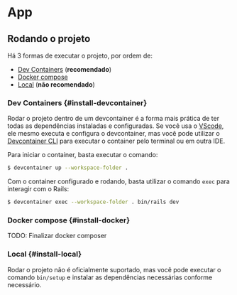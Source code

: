 # App

## Rodando o projeto

Há 3 formas de executar o projeto, por ordem de:
- [Dev Containers](#install-devcontainer) (**recomendado**)
- [Docker compose](#install-docker)
- [Local](#install-local) (**não recomendado**)

### Dev Containers {#install-devcontainer}

Rodar o projeto dentro de um devcontainer é a forma mais prática de ter todas as dependências instaladas e configuradas.
Se você usa o [VScode](https://code.visualstudio.com/), ele mesmo executa e configura o devcontainer, mas você pode utilizar o [Devcontainer CLI](https://github.com/devcontainers/cli) para executar o container pelo terminal ou em outra IDE.

Para iniciar o container, basta executar o comando:
```bash
$ devcontainer up --workspace-folder .
```

Com o container configurado e rodando, basta utilizar o comando `exec` para interagir com o Rails:
```bash
$ devcontainer exec --workspace-folder . bin/rails dev
```

### Docker compose {#install-docker}

TODO: Finalizar docker composer

### Local {#install-local}

Rodar o projeto não é oficialmente suportado, mas você pode executar o comando `bin/setup` e instalar as dependências necessárias conforme necessário.
